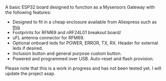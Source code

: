 A basic ESP32 board designed to function as a Mysensors Gateway with the following features:

- Designed to fit in a cheap enclosure available from Aliexpress such as [this](https://www.aliexpress.com/item/100x60x25mm-ABS-DIY-Plastic-Electronic-Project-Box-Enclosure-Instrument/32816989679.html?spm=2114.search0104.3.14.1dba6875AXjoca&ws_ab_test=searchweb0_0,searchweb201602_3_10152_10151_10065_10344_10068_10342_10325_10546_10343_10340_10548_10341_10696_10084_10083_10618_10304_10307_10820_10843_10059_100031_524_10103_10624_10623_10622_10621_10620,searchweb201603_6,ppcSwitch_5&algo_expid=a927ddcc-0543-4e6f-9c48-a30857222de3-2&algo_pvid=a927ddcc-0543-4e6f-9c48-a30857222de3&priceBeautifyAB=0)
- Footprints for RFM69 and nRF24L01 breakout board/
- uFL antenna connector for RFM69.
- Optional onboard leds for POWER, ERROR, TX, RX. Header for external leds if desired.
- Inclusion button and general purpose custom button.
- Powered and programmed over USB. Auto-reset and flash provision.

Please note that this is a work in progress and has not been tested yet. I will update the project asap.



